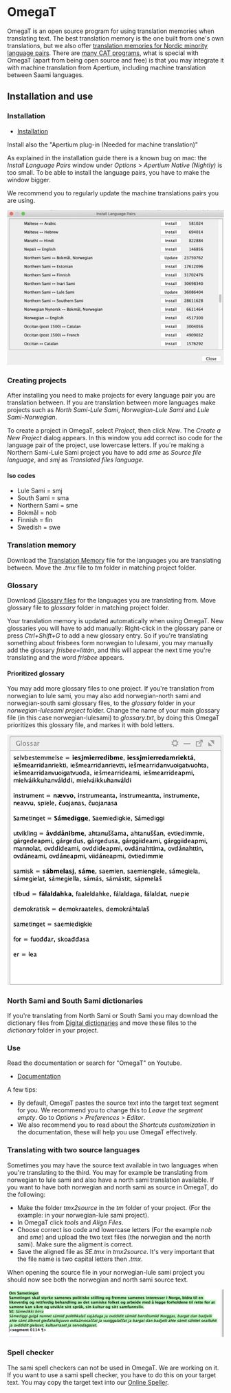 # OmegaT

OmegaT is an open source program for using translation memories when translating text. The best translation memory is the one built from one's own translations, but we also offer [translation memories for Nordic minority language pairs](TranslationMemories.html). There are [many CAT programs](https://en.wikipedia.org/wiki/Comparison_of_computer-assisted_translation_tools), what is special with OmegaT (apart from being open source and free) is that you may integrate it with machine translation from Apertium, including machine translation between Saami languages.

## Installation and use

### Installation

- [Installation](https://wiki.apertium.org/wiki/Apertium_OmegaT_Native)

Install also the "Apertium plug-in (Needed for machine translation)"

As explained in the installation guide there is a known bug on mac: the _Install Language Pairs_ window under _Options_ > _Apertium Native (Nightly)_ is too small. To be able to install the language pairs, you have to make the window bigger.

We recommend you to regularly update the machine translations pairs you are using.

![Install Language Pairs window](/../images/Language_Pairs_window.png)

### Creating projects

After installing you need to make projects for every language pair you are translation between. If you are translation between more languages make projects such as _North Sami-Lule Sami_, _Norwegian-Lule Sami_ and _Lule Sami-Norwegian_.

To create a project in OmegaT, select _Project_, then click _New_. The _Create a New Project_ dialog appears. In this window you add correct iso code for the language pair of the project, use lowercase letters. If you´re making a Northern Sami-Lule Sami project you have to add _sme_ as _Source file language_, and _smj_ as _Translated files language_.

#### Iso codes

- Lule Sami = smj
- South Sami = sma
- Northern Sami = sme
- Bokmål = nob
- Finnish = fin
- Swedish = swe

### Translation memory

Download the [Translation Memory](https://giellalt.uit.no/tm/TranslationMemory.html?fbclid=IwAR1U2CSph4wpWrCIMVcucOYC3V10PWZWD38M3T_bQgkH46WvNFhI1qHoupE) file for the languages you are translating between. Move the _.tmx_ file to _tm_ folder in matching project folder.

### Glossary

Download [Glossary files](https://giellalt.uit.no/tm/TranslationMemory.html?fbclid=IwAR1U2CSph4wpWrCIMVcucOYC3V10PWZWD38M3T_bQgkH46WvNFhI1qHoupE) for the languages you are translating from. Move glossary file to _glossary_ folder in matching project folder.

Your translation memory is updated automatically when using OmegaT. New glossaries you will have to add manually: Right-click in the glossary pane or press _Ctrl+Shift+G_ to add a new glossary entry. So if you're translating something about frisbees form norwegian to lulesami, you may manually add the glossary _frisbee=littán_, and this will appear the next time you're translating and the word _frisbee_ appears.

#### Prioritized glossary

You may add more glossary files to one project. If you're translation from norwegian to lule sami, you may also add norwegian-north sami and norwegian-south sami glossary files, to the _glossary_ folder in your _norwegian-lulesami project_ folder. Change the name of your main glossary file (in this case norwegian-lulesami) to _glossary.txt_, by doing this OmegaT prioritizes this glossary file, and markes it with bold letters.

![Prioritized glossary](/../images/glossary.png)

### North Sami and South Sami dictionaries

If you're translating from North Sami or South Sami you may download the dictionary files from [Digital dictionaries](https://dicts.uit.no/dicts/dict-stardict.eng.html) and move these files to the _dictionary_ folder in your project.

### Use

Read the documentation or search for "OmegaT" on Youtube.

- [Documentation](https://omegat.org/documentation)

A few tips:

- By default, OmegaT pastes the source text into the target text segment for you. We recommend you to change this to _Leave the segment empty_. Go to _Options_ > _Preferences_ > _Editor_.
- We also recommend you to read about the _Shortcuts customization_ in the documentation, these will help you use OmegaT effectively.

### Translating with two source languages

Sometimes you may have the source text available in two languages when you're translating to the third. You may for example be translating from norwegian to lule sami and also have a north sami translation available. If you want to have both norwegian and north sami as source in OmegaT, do the following:

- Make the folder _tmx2source_ in the _tm_ folder of your project. (For the example: in your norwegian-lule sami project).
- In OmegaT click _tools_ and _Align Files_.
- Choose correct iso code and lowercase letters (For the example _nob_ and _sme_) and upload the two text files (the norwegian and the north sami). Make sure the aligment is correct.
- Save the aligned file as _SE.tmx_ in _tmx2source_. It's very important that the file name is two capital letters then _.tmx_.

When opening the source file in your norwegian-lule sami project you should now see both the norwegian and north sami source text.

![Two source languages](/../images/two_source_languages.png)

### Spell checker

The sami spell checkers can not be used in OmegaT. We are working on it. If you want to use a sami spell checker, you have to do this on your target text. You may copy the target text into our [Online Speller](https://divvun.no/korrektur/speller-demo.html).
